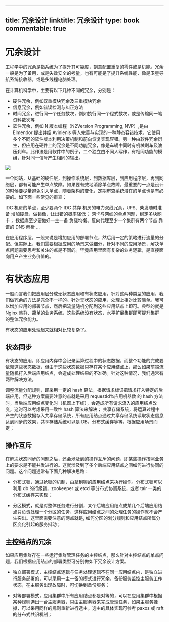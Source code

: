 
---
title: 冗余设计
linktitle: 冗余设计
type: book
commentable: true
---

# 冗余设计

工程学中的冗余是指系统为了提升其可靠度，刻意配置重复的零件或是机能。冗余一般是为了备用，或是失效安全的考量，也有可能是了提升系统性能，像是卫星导航系统接收器，或是多线程电脑处理。

在计算机科学中，主要有以下几种不同的冗余，分别是：

- 硬件冗余，例如双重模块冗余及三重模块冗余
- 信息冗余，例如错误检测与纠正方法
- 时间冗余，进行同一个任务数次，例如执行同一个程式数次，或是传输同一笔资料数次等
- 软件冗余，例如 N 版本编程（N2Version Programming, NVP）,是由 Elmendor 提出并经 Avinienis 等人完善与实现的一种静态容错技术，它使用多个不同的软件版本利用决策机制和前向恢复实现容错。另一种由软件冗余衍生，但应用在硬件上的冗余是不同功能冗余，像是车辆中同时有机械刹车及油压刹车。此作法是用软件中的例子，二个独立由不同人写作，有相同功能的模组，针对同一信号产生相同的输出。

![](https://i.postimg.cc/MTWFX5rX/image.png)

一个网站，从基础的硬件层，到操作系统层，到数据库层，到应用程序层，再到网络层，都有可能产生单点故障。如果要有效地消除单点故障，最重要的一点是设计的时候要尽量避免引入单点，随着架构的变化，定期审查系统潜在的单点也是有必要的。如下面一些常见的审查：

IDC 机房的单点，至少要两个 IDC 共存
机房的电力双线冗余，UPS、柴发随时准备
增加硬盘，做镜像，让出错的概率降低；
网卡与网线的单点问题，绑定多块网卡；
数据库至少要做好一主一备
负载均衡、反向代理至少一个集群有两个节点
靠谱的 DNS 解析
...

在应用程序层，一般来说是增加应用的部署节点，然后用一定的策略进行流量的分配。但实际上，我们需要根据应用的场景来做细分，针对不同的应用场景，解决单点问题需要思考和关注的点是不同的。毕竟应用里面有复杂的业务逻辑，是直接面向用户产生业务价值的。

# 有状态应用

一般而言我们把应用层分成无状态应用和有状态应用，针对这两种类型的应用，我们做冗余的方法是完全不一样的。针对无状态的应用，处理上相对比较简单。我可以增加应用的部署节点，然后把流量随机分配到这些应用结点上即可。典型的就是 Nginx 集群、简单的业务系统，这些系统没有状态，水平扩展集群即可提升集群的整体冗余能力。

有状态的应用处理起来就相对比较复杂了。

## 状态同步

有状态的应用，即应用内存中会记录运算过程中的状态数据，而整个功能的完成要依赖这些状态数据，但由于这些状态数据只存在某个应用结点上，那么如果前端流量随机打入后端应用结点，会造成处理结果的不准确。针对这种情况，我们通常有两种解决方法，

调整流量分配规则，即采用一定的 hash 算法，根据请求标识把请求打入特定的后端应用，但这种方案需要注意的点就是采用 requestId%应用机器数 的 hash 方法时，当后端应用结点变化时（机器上下线），会造成所有请求流入的应用结点改变，这时可以考虑采用一致性 hash 算法来解决；
共享存储系统，将运算过程中产生的状态数据存入共享存储系统，所有应用结点通过共享存储系统读取状态信息达到同步的效果，共享存储系统可以是 DB，分布式缓存等等，根据应用场景而定；

## 操作互斥

在解决状态同步的问题之后，还会涉及到的操作互斥的问题，即某些操作按照业务上的要求是不能并发进行的。这就涉及到了多个后端应用结点之间如何进行协同的问题。这个问题通常有下面几种解决思路：

- 分布式锁，通过抢锁的机制，由拿到锁的应用结点来执行操作。分布式锁可以利用 db 的行级锁，zookeeper 或 etcd 等分布式协调系统，或者 tair 一类的分布式缓存来实现；

- 分区模式，就是对整体任务进行分割，某个后端应用结点或某几个后端应用结点只负责处理一个分区的任务，这样应用结点之间的处理任务的操作就不会产生突出。这里面需要注意的两点就是, 如何分区的划分规则和应用结点所属分区变化引起的服务抖动；

## 主控结点的冗余

如果应用集群存在一些运行集群管理任务的主控结点，那么针对主控结点的单点问题，我们根据应用结点的部署类型可分别做如下冗余设计方案。

- 独立部署模式，主控结点逻辑与任务处理逻辑不在同一应用结点内，是独立进行服务部署的，可以采用一主一备的模式进行冗余，备份服务监控主服务工作状态，在主服务出现故障时，可切换到备份服务；

- 对等部署模式，应用集群中所有应用结点都是对等的，可以在应用集群中根据某种规则选出一台主服务器，只由主服务器来完成管理任务，如果主服务挂掉，可以采用同样的规则重新进行选主。选主的具体实现可参考 paxos 或 raft 的分布式共识机制；

    
